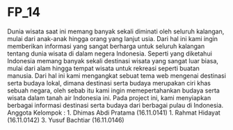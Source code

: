 # FP_14
Dunia wisata saat ini memang banyak sekali diminati oleh seluruh kalangan, mulai dari anak-anak hingga orang yang lanjut usia. Dari hal ini kami ingin memberikan informasi yang sangat berharga untuk seluruh kalangan tentang dunia wisata di dalam negera Indonesia. Seperti yang diketahui Indonesia memang  banyak sekali destinasi wisata yang sangat luar biasa, mulai dari alam hingga tempat wisata untuk rekreasi seperti buatan manusia. Dari hal ini kami mengangkat sebuat tema web mengenai destinasi serta budaya lokal, dimana destinasi serta budaya merupakan ciri khas sebuah negara, oleh sebab itu kami ingin memepertahankan budaya serta wisata dalam tanah air Indonesia ini. Pada project ini, kami menyiapkan berbagai informasi destinasi serta budaya dari berbagai pulau di Indonesia.  Anggota Kelompok : 1. Dhimas Abdi Pratama (16.11.0141) 1. Rahmat Hidayat (16.11.0142) 3. Yusuf Bachtiar (16.11.0146)
